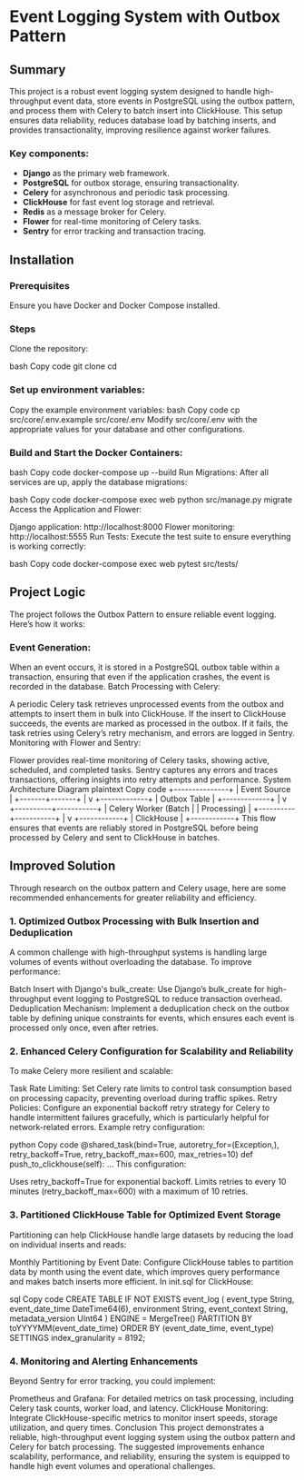  # Event Logging System with Outbox Pattern 
 
 ## Summary
This project is a robust event logging system designed to handle high-throughput event data, store events in PostgreSQL using the outbox pattern, and process them with Celery to batch insert into ClickHouse. This setup ensures data reliability, reduces database load by batching inserts, and provides transactionality, improving resilience against worker failures.

### Key components:

- **Django** as the primary web framework.
- **PostgreSQL** for outbox storage, ensuring transactionality.
- **Celery** for asynchronous and periodic task processing.
- **ClickHouse** for fast event log storage and retrieval.
- **Redis** as a message broker for Celery.
- **Flower** for real-time monitoring of Celery tasks.
- **Sentry** for error tracking and transaction tracing.

## Installation
### Prerequisites
Ensure you have Docker and Docker Compose installed.

### Steps
Clone the repository:

bash
Copy code
git clone <repository-url>
cd <repository-folder>
### Set up environment variables:

Copy the example environment variables:
bash
Copy code
cp src/core/.env.example src/core/.env
Modify src/core/.env with the appropriate values for your database and other configurations.
### Build and Start the Docker Containers:

bash
Copy code
docker-compose up --build
Run Migrations: After all services are up, apply the database migrations:

bash
Copy code
docker-compose exec web python src/manage.py migrate
Access the Application and Flower:

Django application: http://localhost:8000
Flower monitoring: http://localhost:5555
Run Tests: Execute the test suite to ensure everything is working correctly:

bash
Copy code
docker-compose exec web pytest src/tests/
## Project Logic
The project follows the Outbox Pattern to ensure reliable event logging. Here’s how it works:

### Event Generation:

When an event occurs, it is stored in a PostgreSQL outbox table within a transaction, ensuring that even if the application crashes, the event is recorded in the database.
Batch Processing with Celery:

A periodic Celery task retrieves unprocessed events from the outbox and attempts to insert them in bulk into ClickHouse.
If the insert to ClickHouse succeeds, the events are marked as processed in the outbox.
If it fails, the task retries using Celery’s retry mechanism, and errors are logged in Sentry.
Monitoring with Flower and Sentry:

Flower provides real-time monitoring of Celery tasks, showing active, scheduled, and completed tasks.
Sentry captures any errors and traces transactions, offering insights into retry attempts and performance.
System Architecture Diagram
plaintext
Copy code
                    +---------------+
                    |  Event Source |
                    +-------+-------+
                            |
                            v
                     +-------------+
                     | Outbox Table |
                     +-------------+
                            |
                            v
                 +----------+-----------+
                 | Celery Worker (Batch |
                 | Processing)          |
                 +----------+-----------+
                            |
                            v
                      +------------+
                      | ClickHouse  |
                      +------------+
This flow ensures that events are reliably stored in PostgreSQL before being processed by Celery and sent to ClickHouse in batches.

## Improved Solution
Through research on the outbox pattern and Celery usage, here are some recommended enhancements for greater reliability and efficiency.

### 1. Optimized Outbox Processing with Bulk Insertion and Deduplication
A common challenge with high-throughput systems is handling large volumes of events without overloading the database. To improve performance:

Batch Insert with Django's bulk_create: Use Django’s bulk_create for high-throughput event logging to PostgreSQL to reduce transaction overhead.
Deduplication Mechanism: Implement a deduplication check on the outbox table by defining unique constraints for events, which ensures each event is processed only once, even after retries.
### 2. Enhanced Celery Configuration for Scalability and Reliability
To make Celery more resilient and scalable:

Task Rate Limiting: Set Celery rate limits to control task consumption based on processing capacity, preventing overload during traffic spikes.
Retry Policies: Configure an exponential backoff retry strategy for Celery to handle intermittent failures gracefully, which is particularly helpful for network-related errors.
Example retry configuration:

python
Copy code
@shared_task(bind=True, autoretry_for=(Exception,), retry_backoff=True, retry_backoff_max=600, max_retries=10)
def push_to_clickhouse(self):
    ...
This configuration:

Uses retry_backoff=True for exponential backoff.
Limits retries to every 10 minutes (retry_backoff_max=600) with a maximum of 10 retries.
### 3. Partitioned ClickHouse Table for Optimized Event Storage
Partitioning can help ClickHouse handle large datasets by reducing the load on individual inserts and reads:

Monthly Partitioning by Event Date: Configure ClickHouse tables to partition data by month using the event date, which improves query performance and makes batch inserts more efficient.
In init.sql for ClickHouse:

sql
Copy code
CREATE TABLE IF NOT EXISTS event_log
(
    event_type String,
    event_date_time DateTime64(6),
    environment String,
    event_context String,
    metadata_version UInt64
)
ENGINE = MergeTree()
PARTITION BY toYYYYMM(event_date_time)
ORDER BY (event_date_time, event_type)
SETTINGS index_granularity = 8192;
### 4. Monitoring and Alerting Enhancements
Beyond Sentry for error tracking, you could implement:

Prometheus and Grafana: For detailed metrics on task processing, including Celery task counts, worker load, and latency.
ClickHouse Monitoring: Integrate ClickHouse-specific metrics to monitor insert speeds, storage utilization, and query times.
Conclusion
This project demonstrates a reliable, high-throughput event logging system using the outbox pattern and Celery for batch processing. The suggested improvements enhance scalability, performance, and reliability, ensuring the system is equipped to handle high event volumes and operational challenges.

